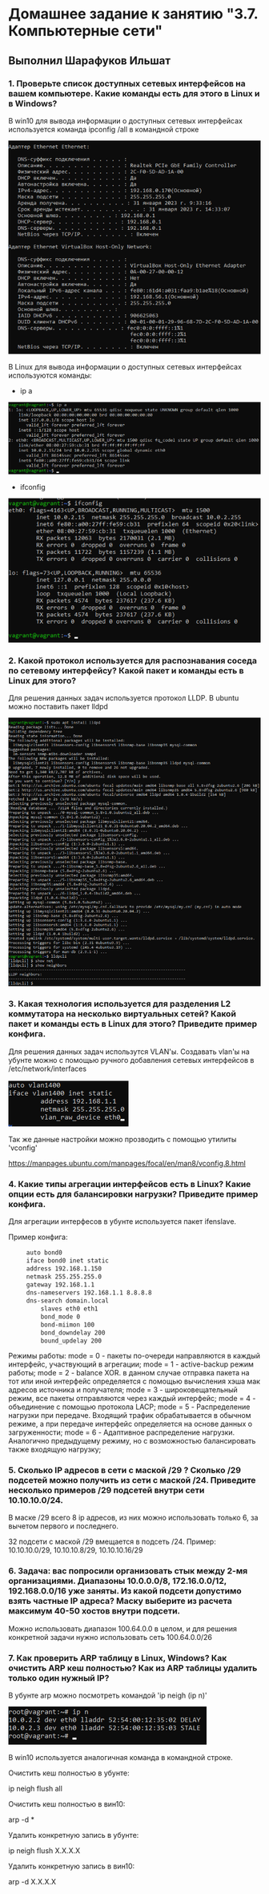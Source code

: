 # Домашнее задание к занятию "3.7. Компьютерные сети"

## Выполнил Шарафуков Ильшат

### 1. Проверьте список доступных сетевых интерфейсов на вашем компьютере. Какие команды есть для этого в Linux и в Windows?

В win10 для вывода информации о доступных сетевых интерфейсах используется команда ipconfig /all в командной строке

![ipconfig](img/1_1.png)

В Linux для вывода информации о доступных сетевых интерфейсах используются команды:

* ip a

![ip_a](img/1_2.png)

* ifconfig

![ifconfig](img/1_3.png)

### 2. Какой протокол используется для распознавания соседа по сетевому интерфейсу? Какой пакет и команды есть в Linux для этого?

Для решения данных задач используется протокол LLDP. В ubuntu можно поставить пакет lldpd

![lldpcli](img/2.png)

### 3. Какая технология используется для разделения L2 коммутатора на несколько виртуальных сетей? Какой пакет и команды есть в Linux для этого? Приведите пример конфига.

Для решения данных задач использутся VLAN'ы. Создавать vlan'ы на убунте можно с помощью ручного добавления сетевых интерфейсов в /etc/network/interfaces

![vlan](img/3.png)

Так же данные настройки можно прозводить с помощью утилиты 'vconfig'

https://manpages.ubuntu.com/manpages/focal/en/man8/vconfig.8.html

### 4. Какие типы агрегации интерфейсов есть в Linux? Какие опции есть для балансировки нагрузки? Приведите пример конфига.

Для агрегации интерфесов в убунте используется пакет ifenslave. 

Пример конфига: 

         auto bond0
         iface bond0 inet static
         address 192.168.1.150
         netmask 255.255.255.0    
         gateway 192.168.1.1
         dns-nameservers 192.168.1.1 8.8.8.8
         dns-search domain.local
             slaves eth0 eth1
             bond_mode 0
             bond-miimon 100
             bond_downdelay 200
             bound_updelay 200

Режимы работы: mode = 0 - пакеты по-очереди направляются в каждый интерфейс, участвующий в агрегации; mode = 1 - active-backup режим работы; mode = 2 - balance XOR. в данном случае отправка пакета на тот или иной интерфейс определяется с помощью вычисления хэша мак адресов источника и получателя; mode = 3 - широковещательный режим, все пакеты отправляются через каждый интерфейс; mode = 4 - объединение с помощью протокола LACP; mode = 5 - Распределение нагрузки при передаче. Входящий трафик обрабатывается в обычном режиме, а при передаче интерфейс определяется на основе данных о загруженности; mode = 6 - Адаптивное распределение нагрузки. Аналогично предыдущему режиму, но с возможностью балансировать также входящую нагрузку; 

### 5. Сколько IP адресов в сети с маской /29 ? Сколько /29 подсетей можно получить из сети с маской /24. Приведите несколько примеров /29 подсетей внутри сети 10.10.10.0/24.

В маске /29 всего 8 ip адресов, из них можно использовать только 6, за вычетом первого и последнего.

32 подсети с маской /29 вмещается в подсеть /24. Пример: 10.10.10.0/29, 10.10.10.8/29, 10.10.10.16/29

### 6. Задача: вас попросили организовать стык между 2-мя организациями. Диапазоны 10.0.0.0/8, 172.16.0.0/12, 192.168.0.0/16 уже заняты. Из какой подсети допустимо взять частные IP адреса? Маску выберите из расчета максимум 40-50 хостов внутри подсети.

Можно использовать диапазон 100.64.0.0 в целом, и для решения конкретной задачи нужно использовать сеть 100.64.0.0/26

### 7. Как проверить ARP таблицу в Linux, Windows? Как очистить ARP кеш полностью? Как из ARP таблицы удалить только один нужный IP?

В убунте arp можно посмотреть командой 'ip neigh (ip n)'

![ip b](img/7_1.png)

В win10 используется аналогичная команда в командной строке.

Очистить кеш полностью в убунте:

ip neigh flush all

Очистить кеш полностью в вин10:

arp -d *

Удалить конкретную запись в убунте:

ip neigh flush X.X.X.X

Удалить конкретную запись в вин10:

arp -d X.X.X.X